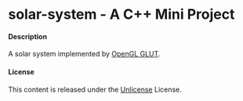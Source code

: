 # solar-system - A C++ Mini Project
#### Description
A solar system implemented by [OpenGL GLUT](https://www.opengl.org/resources/libraries/glut/).
#### License
This content is released under the [Unlicense](https://choosealicense.com/licenses/unlicense/) License.
